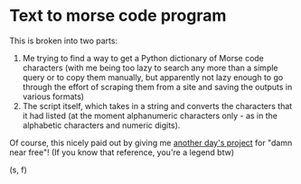 # Text to morse code program

This is broken into two parts:
1. Me trying to find a way to get a Python dictionary of Morse code characters (with me being too lazy to search any more than a simple query or to copy them manually, but apparently not lazy enough to go through the effort of scraping them from a site and saving the outputs in various formats)
2. The script itself, which takes in a string and converts the characters that it had listed (at the moment alphanumeric characters only - as in the alphabetic characters and numeric digits).

Of course, this nicely paid out by giving me [another day's project](https://github.com/chartb-tw/100days_of_Python/tree/main/day92) for "damn near free"! (If you know that reference, you're a legend btw)

(s, f)
